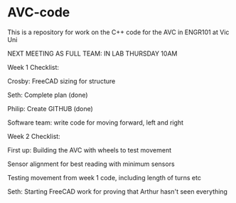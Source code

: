 # AVC-code
This is a repository for work on the C++ code for the AVC in ENGR101 at Vic Uni

NEXT MEETING AS FULL TEAM: IN LAB THURSDAY 10AM

Week 1 Checklist:

Crosby: FreeCAD sizing for structure

Seth: Complete plan (done)

Philip: Create GITHUB (done)

Software team: write code for moving forward, left and right

Week 2 Checklist:

First up: Building the AVC with wheels to test movement

Sensor alignment for best reading with minimum sensors

Testing movement from week 1 code, including length of turns etc

Seth: Starting FreeCAD work for proving that Arthur hasn't seen everything

